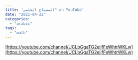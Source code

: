 ```yaml
---
title: 'المصباح العلمي" on YouTube'
date: "2021-04-22"
categories:
  - "arabic"
tags:
  - "math"
---
```


[https://youtube.com/channel/UCLbGgaTG2eijfFeWhtrWKLw](https://youtube.com/channel/UCLbGgaTG2eijfFeWhtrWKLw)
